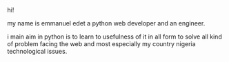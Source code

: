 hi!

my name is emmanuel edet a python web developer and an engineer.


i main aim in python is to learn to usefulness of it in all form to solve all kind of problem facing the web and most especially my country nigeria technological issues. 
